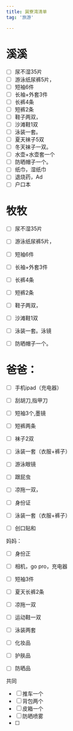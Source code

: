 ```yaml
---
title: 巽寮湾清单
tag: '旅游'

---
```



# 溪溪
- [ ] 尿不湿35片 
- [ ] 游泳纸尿裤5片，
- [ ] 短袖6件
- [ ] 长袖+外套3件
- [ ] 长裤4条
- [ ] 短裤2条
- [ ] 鞋子两双，
- [ ] 沙滩鞋1双
- [ ] 泳装一套。
- [ ] 夏天袜子5双
- [ ] 冬天袜子一双。
- [ ] 水壶+水壶套一个
- [ ] 防晒帽子一个。
- [ ] 纸巾，湿纸巾
- [ ] 退烧药，Ad
- [ ] 户口本

# 牧牧
- [ ] 尿不湿35片 
- [ ] 游泳纸尿裤5片，
- [ ] 短袖6件
- [ ] 长袖+外套3件
- [ ] 长裤4条
- [ ] 短裤2条
- [ ] 鞋子两双，
- [ ] 沙滩鞋1双
- [ ] 泳装一套。泳镜
- [ ] 防晒帽子一个。


# 爸爸：
- [ ] 手机ipad（充电器）
- [ ] 刮胡刀,指甲刀
- [ ] 短袖3个,墨镜
- [ ] 短裤两条
- [ ] 袜子2双
- [ ] 泳装一套（衣服+裤子）
- [ ] 游泳眼镜
- [ ] 跟屁虫
- [ ] 凉拖一双，
- [ ] 身份证
- [ ] 泳装一套（衣服+裤子）
- [ ] 创口贴和




妈妈：
- [ ] 身份正
- [ ] 相机，go pro，充电器
- [ ] 短袖3件
- [ ] 夏天长裤2条
- [ ] 凉拖一双
- [ ] 运动鞋一双
- [ ] 泳装两套
- [ ] 化妆品
- [ ] 护肤品
- [ ] 防晒品



共同
- [ ] 推车一个
- [ ] 背包两个
- [ ] 皮箱一个
- [ ] 防晒喷雾
- [ ] 